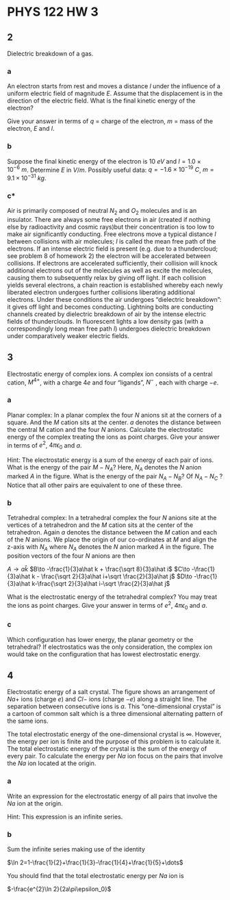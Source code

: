 # PHYS 122 HW 3
 
## 2

Dielectric breakdown of a gas.

### a

An electron starts from rest and moves a distance $l$ under the influence of a uniform electric field of magnitude $E$. Assume that the displacement is in the direction of the electric field. What is the final kinetic energy of the electron?

Give your answer in terms of $q$ = charge of the electron, $m$ = mass of the electron, $E$ and $l$.

### b

Suppose the final kinetic energy of the electron is $10~eV$ and $l=1.0\times10^{-6}~m$. Determine $E$ in $V/m$. Possibly useful data: $q=-1.6\times10^{-19}~C$, $m=9.1\times10^{-31}~kg$.

### c*

Air is primarily composed of neutral $N_2$ and $O_2$ molecules and is an insulator. There are always some free electrons in air (created if nothing else by radioactivity and cosmic rays)but their concentration is too low to make air significantly conducting. Free electrons move a typical distance $l$ between collisions with air molecules; $l$ is called the mean free path of the electrons. If an intense electric field is present (e.g. due to a thundercloud; see problem 8 of homework 2) the electron will be accelerated between collisions. If electrons are accelerated sufficiently, their collision will knock additional electrons out of the molecules as well as excite the molecules, causing them to subsequently relax by giving off light. If each collision yields several electrons, a chain reaction is established whereby each newly liberated electron undergoes further collisions liberating additional electrons. Under these conditions the air undergoes “dielectric breakdown”: it gives off light and becomes conducting. Lightning bolts are conducting channels created by dielectric breakdown of air by the intense electric fields of thunderclouds. In fluorescent lights a low density gas (with a correspondingly long mean free path $l$) undergoes dielectric breakdown under comparatively weaker electric fields.

## 3

Electrostatic energy of complex ions. A complex ion consists of a central cation, $M^{4+}$, with a charge $4e$ and four “ligands”, $N^-$ , each with charge $-e$.

### a

Planar complex: In a planar complex the four $N$ anions sit at the corners of a square. And the $M$ cation sits at the center. $a$ denotes the distance between the central M cation and the four $N$ anions. Calculate the electrostatic energy of the complex treating the ions as point charges. Give your answer in terms of $e^2$, $4\pi\epsilon_0$ and $a$.

Hint: The electrostatic energy is a sum of the energy of each pair of ions. What is the energy of the pair $M -N_A$? Here, $N_A$ denotes the $N$ anion marked $A$ in the figure. What is the energy of the pair $N_A-N_B$? Of $N_A-N_C$ ? Notice that all other pairs are equivalent to one of these three.

### b

Tetrahedral complex: In a tetrahedral complex the four $N$ anions site at the vertices of a tetrahedron and the $M$ cation sits at the center of the tetrahedron. Again $a$ denotes the distance between the $M$ cation and each of the $N$ anions. We place the origin of our co-ordinates at $M$ and align the z-axis with $N_A$ where $N_A$ denotes the $N$ anion marked $A$ in the figure. The position vectors of the four $N$ anions are then

$A\to a\hat k$
$B\to -\frac{1}{3}a\hat k + \frac{\sqrt 8}{3}a\hat i$
$C\to -\frac{1}{3}a\hat k - \frac{\sqrt 2}{3}a\hat i+\sqrt \frac{2}{3}a\hat j$
$D\to -\frac{1}{3}a\hat k-\frac{\sqrt 2}{3}a\hat i-\sqrt \frac{2}{3}a\hat j$

What is the electrostatic energy of the tetrahedral complex? You may treat the ions as point charges. Give your answer in terms of $e^2$, $4\pi\epsilon_0$ and $a$.

### c

Which configuration has lower energy, the planar geometry or the tetrahedral? If electrostatics was the only consideration, the complex ion would take on the configuration that has lowest electrostatic energy.

## 4

Electrostatic energy of a salt crystal. The figure shows an arrangement of $Na+$ ions (charge $e$) and $Cl-$ ions (charge $-e$) along a straight line. The separation between consecutive ions is $a$. This “one-dimensional crystal” is a cartoon of common salt which is a three dimensional alternating pattern of the same ions.

The total electrostatic energy of the one-dimensional crystal is $\infty$. However, the energy per ion is finite and the purpose of this problem is to calculate it. The total electrostatic energy of the crystal is the sum of the energy of every pair. To calculate the energy per $Na$ ion focus on the pairs that involve the $Na$ ion located at the origin.

### a

Write an expression for the electrostatic energy of all pairs that involve the $Na$ ion at the origin.

Hint: This expression is an infinite series.

### b

Sum the infinite series making use of the identity

$\ln 2=1-\frac{1}{2}+\frac{1}{3}-\frac{1}{4}+\frac{1}{5}+\dots$

You should find that the total electrostatic energy per $Na$ ion is

$-\frac{e^{2}\ln 2}{2a\pi\epsilon_0}$